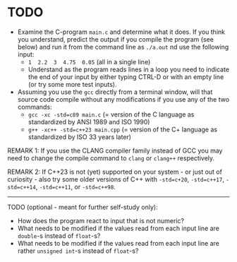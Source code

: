 # TODO

- Examine the C-program `main.c` and determine what it does.
  If you think you understand, predict the output if you compile
  the program (see below) and run it from the command line as
  `./a.out` nd use the following input:
  - `1  2.2  3  4.75  0.05` (all in a single line)
  - Understand as the program reads lines in a loop you need to
    indicate the end of your input by either typing CTRL-D or with
    an empty line (or try some more test inputs).
- Assuming you use the `gcc` directly from a terminal window, will
  that source code compile without any modifications if you use
  any of the two commands:
  - `gcc -xc -std=c89 main.c` (= version of the C language as
   standardized by ANSI 1989 and ISO 1990)
  - `g++ -xc++ -std=c++23 main.cpp` (= version of the C+ language
   as standardized by ISO 33 years later)

REMARK 1:
If you use the CLANG compiler family instead of GCC you may need
to change the compile command to `clang` or `clang++`
respectively.

REMARK 2:
If C++23 is not (yet) supported on your system - or just out of
curiosity - also try some older versions of C++ with `-std=c+20`,
`-std=c++17`, `-std=c++14`, `-std=c++11`, or `-std=c++98`.

-----------------------------------------------------------------

TODO (optional - meant for further self-study only):

- How does the program react to input that is not numeric?
- What needs to be modified if the values read from each input
  line are `double`-s instead of `float`-s?
- What needs to be modified if the values read from each input
  line are rather `unsigned int`-s instead of `float`-s?
